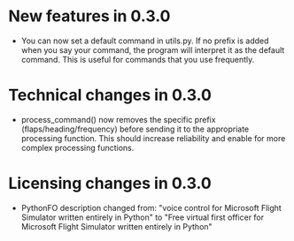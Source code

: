 # New features in 0.3.0
* You can now set a default command in utils.py. If no prefix is added when you say your command, the program will interpret it as the default command. This is useful for commands that you use frequently.

# Technical changes in 0.3.0
* process_command() now removes the specific prefix (flaps/heading/frequency) before sending it to the appropriate processing function. This should increase reliability and enable for more complex processing functions.

# Licensing changes in 0.3.0
* PythonFO description changed from: "voice control for Microsoft Flight Simulator written entirely in Python" to "Free virtual first officer for Microsoft Flight Simulator written entirely in Python"